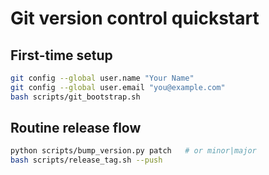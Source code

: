 # Git version control quickstart

## First-time setup
```bash
git config --global user.name "Your Name"
git config --global user.email "you@example.com"
bash scripts/git_bootstrap.sh
```

## Routine release flow
```bash
python scripts/bump_version.py patch   # or minor|major
bash scripts/release_tag.sh --push
```
